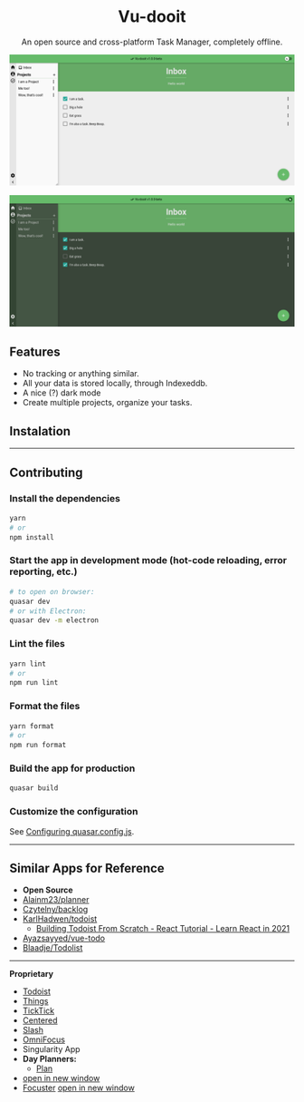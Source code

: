 <h1 align="center">Vu-dooit</h1>
<p align="center">An open source and cross-platform Task Manager, completely offline.

![](README/Screenshot_lightmode.png)

![](README/Screenshot_darkmode.png)

## Features

- No tracking or anything similar.
- All your data is stored locally, through Indexeddb.
- A nice (?) dark mode
- Create multiple projects, organize your tasks.

## Instalation

---

## Contributing

### Install the dependencies

```bash
yarn
# or
npm install
```

### Start the app in development mode (hot-code reloading, error reporting, etc.)

```bash
# to open on browser:
quasar dev
# or with Electron:
quasar dev -m electron
```

### Lint the files

```bash
yarn lint
# or
npm run lint
```

### Format the files

```bash
yarn format
# or
npm run format
```

### Build the app for production

```bash
quasar build
```

### Customize the configuration

See [Configuring quasar.config.js](https://v2.quasar.dev/quasar-cli-vite/quasar-config-js).

----
## Similar Apps for Reference
-   **Open Source**
-   [Alainm23/planner](https://github.com/alainm23/planner)
-   [Czytelny/backlog](https://github.com/czytelny/backlog)
-   [KarlHadwen/todoist](https://github.com/karlhadwen/todoist)
	-   [Building Todoist From Scratch - React Tutorial - Learn React in 2021](https://www.youtube.com/watch?v=HgfA4W_VjmI)
-   [Ayazsayyed/vue-todo](https://github.com/ayazsayyed/vue-todo)
-   [Blaadje/Todolist](https://github.com/blaadje/Todolist)
---
**Proprietary**
 -   [Todoist](https://todoist.com/)
-   [Things](https://culturedcode.com/things/)
-   [TickTick](https://ticktick.com/)
-   [Centered](https://www.centered.app/)
-   [Slash](https://getslash.co/)
-   [OmniFocus](https://www.omnigroup.com/omnifocus/)
- Singularity App
-   **Day Planners:**
    -   [Plan](https://getplan.co/login)
-   [open in new window](https://getplan.co/login)
-   [Focuster](https://www.focuster.com/)
[open in new window](https://www.focuster.com/)
